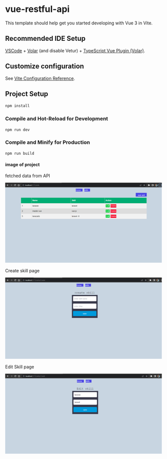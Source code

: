 # vue-restful-api

This template should help get you started developing with Vue 3 in Vite.

## Recommended IDE Setup

[VSCode](https://code.visualstudio.com/) + [Volar](https://marketplace.visualstudio.com/items?itemName=Vue.volar) (and disable Vetur) + [TypeScript Vue Plugin (Volar)](https://marketplace.visualstudio.com/items?itemName=Vue.vscode-typescript-vue-plugin).

## Customize configuration

See [Vite Configuration Reference](https://vitejs.dev/config/).

## Project Setup

```sh
npm install
```

### Compile and Hot-Reload for Development

```sh
npm run dev
```

### Compile and Minify for Production

```sh
npm run build
```
<h4> image of project</h4>
<p>fetched data from API</P>
<img src="images/001.PNG" width=" 100%" height="50%">
<P>Create skill page</p>
<img src="images/002-create.PNG" width=" 100%" height="50%">
<P>Edit Skill page</p>
<img src="images/edit-003.PNG" width=" 100%" height="50%">
